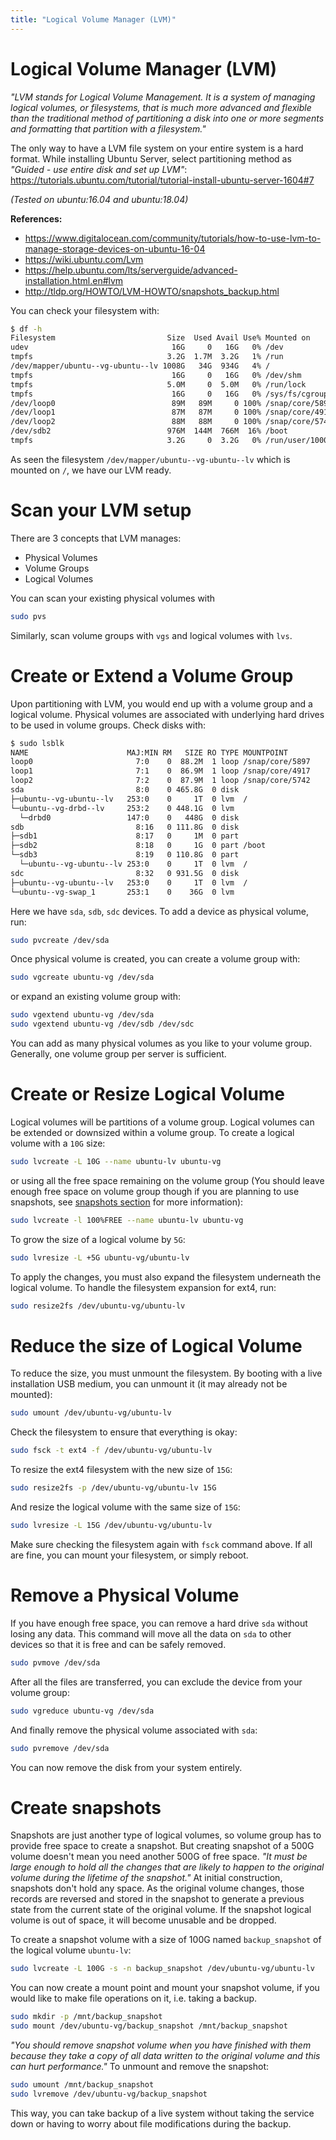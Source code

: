 ```yaml
---
title: "Logical Volume Manager (LVM)"
---
```


# Logical Volume Manager (LVM)

*"LVM stands for Logical Volume Management. It is a system of managing logical volumes, or filesystems, that is much more advanced and flexible than the traditional method of partitioning a disk into one or more segments and formatting that partition with a filesystem."*

The only way to have a LVM file system on your entire system is a hard format. While installing Ubuntu Server, select partitioning method as *"Guided - use entire disk and set up LVM"*: https://tutorials.ubuntu.com/tutorial/tutorial-install-ubuntu-server-1604#7

*(Tested on ubuntu:16.04 and ubuntu:18.04)*

**References:**

- https://www.digitalocean.com/community/tutorials/how-to-use-lvm-to-manage-storage-devices-on-ubuntu-16-04
- https://wiki.ubuntu.com/Lvm
- https://help.ubuntu.com/lts/serverguide/advanced-installation.html.en#lvm
- http://tldp.org/HOWTO/LVM-HOWTO/snapshots_backup.html

You can check your filesystem with:

```bash
$ df -h
Filesystem                         Size  Used Avail Use% Mounted on
udev                                16G     0   16G   0% /dev
tmpfs                              3.2G  1.7M  3.2G   1% /run
/dev/mapper/ubuntu--vg-ubuntu--lv 1008G   34G  934G   4% /
tmpfs                               16G     0   16G   0% /dev/shm
tmpfs                              5.0M     0  5.0M   0% /run/lock
tmpfs                               16G     0   16G   0% /sys/fs/cgroup
/dev/loop0                          89M   89M     0 100% /snap/core/5897
/dev/loop1                          87M   87M     0 100% /snap/core/4917
/dev/loop2                          88M   88M     0 100% /snap/core/5742
/dev/sdb2                          976M  144M  766M  16% /boot
tmpfs                              3.2G     0  3.2G   0% /run/user/1000
```

As seen the filesystem `/dev/mapper/ubuntu--vg-ubuntu--lv` which is mounted on `/`, we have our LVM ready.

# Scan your LVM setup

There are 3 concepts that LVM manages:

- Physical Volumes
- Volume Groups
- Logical Volumes

You can scan your existing physical volumes with

```bash
sudo pvs
```

Similarly, scan volume groups with `vgs` and logical volumes with `lvs`.

# Create or Extend a Volume Group

Upon partitioning with LVM, you would end up with a volume group and a logical volume. Physical volumes are associated with underlying hard drives to be used in volume groups. Check disks with:

```bash
$ sudo lsblk
NAME                      MAJ:MIN RM   SIZE RO TYPE MOUNTPOINT
loop0                       7:0    0  88.2M  1 loop /snap/core/5897
loop1                       7:1    0  86.9M  1 loop /snap/core/4917
loop2                       7:2    0  87.9M  1 loop /snap/core/5742
sda                         8:0    0 465.8G  0 disk
├─ubuntu--vg-ubuntu--lv   253:0    0     1T  0 lvm  /
└─ubuntu--vg-drbd--lv     253:2    0 448.1G  0 lvm
  └─drbd0                 147:0    0   448G  0 disk
sdb                         8:16   0 111.8G  0 disk
├─sdb1                      8:17   0     1M  0 part
├─sdb2                      8:18   0     1G  0 part /boot
└─sdb3                      8:19   0 110.8G  0 part
  └─ubuntu--vg-ubuntu--lv 253:0    0     1T  0 lvm  /
sdc                         8:32   0 931.5G  0 disk
├─ubuntu--vg-ubuntu--lv   253:0    0     1T  0 lvm  /
└─ubuntu--vg-swap_1       253:1    0    36G  0 lvm
```

Here we have `sda`, `sdb`, `sdc` devices. To add a device as physical volume, run:

```bash
sudo pvcreate /dev/sda
```

Once physical volume is created, you can create a volume group with:

```bash
sudo vgcreate ubuntu-vg /dev/sda
```

or expand an existing volume group with:

```bash
sudo vgextend ubuntu-vg /dev/sda
sudo vgextend ubuntu-vg /dev/sdb /dev/sdc
```

You can add as many physical volumes as you like to your volume group. Generally, one volume group per server is sufficient.

# Create or Resize Logical Volume

Logical volumes will be partitions of a volume group. Logical volumes can be extended or downsized within a volume group. To create a logical volume with a `10G` size:

```bash
sudo lvcreate -L 10G --name ubuntu-lv ubuntu-vg
```

or using all the free space remaining on the volume group (You should leave enough free space on volume group though if you are planning to use snapshots, see [snapshots section](#create-snapshots) for more information):

```bash
sudo lvcreate -l 100%FREE --name ubuntu-lv ubuntu-vg
```

To grow the size of a logical volume by `5G`:

```bash
sudo lvresize -L +5G ubuntu-vg/ubuntu-lv
```

To apply the changes, you must also expand the filesystem underneath the logical volume. To handle the filesystem expansion for ext4, run:

```bash
sudo resize2fs /dev/ubuntu-vg/ubuntu-lv
```

# Reduce the size of Logical Volume

To reduce the size, you must unmount the filesystem. By booting with a live installation USB medium, you can unmount it (it may already not be mounted):

```bash
sudo umount /dev/ubuntu-vg/ubuntu-lv
```

Check the filesystem to ensure that everything is okay:

```bash
sudo fsck -t ext4 -f /dev/ubuntu-vg/ubuntu-lv
```

To resize the ext4 filesystem with the new size of `15G`:

```bash
sudo resize2fs -p /dev/ubuntu-vg/ubuntu-lv 15G
```

And resize the logical volume with the same size of `15G`:

```bash
sudo lvresize -L 15G /dev/ubuntu-vg/ubuntu-lv
```

Make sure checking the filesystem again with `fsck` command above. If all are fine, you can mount your filesystem, or simply reboot.

# Remove a Physical Volume

If you have enough free space, you can remove a hard drive `sda` without losing any data. This command will move all the data on `sda` to other devices so that it is free and can be safely removed.

```bash
sudo pvmove /dev/sda
```

After all the files are transferred, you can exclude the device from your volume group:

```bash
sudo vgreduce ubuntu-vg /dev/sda
```

And finally remove the physical volume associated with `sda`:

```bash
sudo pvremove /dev/sda
```

You can now remove the disk from your system entirely.

# Create snapshots

Snapshots are just another type of logical volumes, so volume group has to provide free space to create a snapshot. But creating snapshot of a 500G volume doesn't mean you need another 500G of free space. *"It must be large enough to hold all the changes that are likely to happen to the original volume during the lifetime of the snapshot."* At initial construction, snapshots don't hold any space. As the original volume changes, those records are reversed and stored in the snapshot to generate a previous state from the current state of the original volume. If the snapshot logical volume is out of space, it will become unusable and be dropped.

To create a snapshot volume with a size of 100G named `backup_snapshot` of the logical volume `ubuntu-lv`:

```bash
sudo lvcreate -L 100G -s -n backup_snapshot /dev/ubuntu-vg/ubuntu-lv
```

You can now create a mount point and mount your snapshot volume, if you would like to make file operations on it, i.e. taking a backup.

```bash
sudo mkdir -p /mnt/backup_snapshot
sudo mount /dev/ubuntu-vg/backup_snapshot /mnt/backup_snapshot
```

*"You should remove snapshot volume when you have finished with them because they take a copy of all data written to the original volume and this can hurt performance."* To unmount and remove the snapshot:

```bash
sudo umount /mnt/backup_snapshot
sudo lvremove /dev/ubuntu-vg/backup_snapshot
```

This way, you can take backup of a live system without taking the service down or having to worry about file modifications during the backup.
